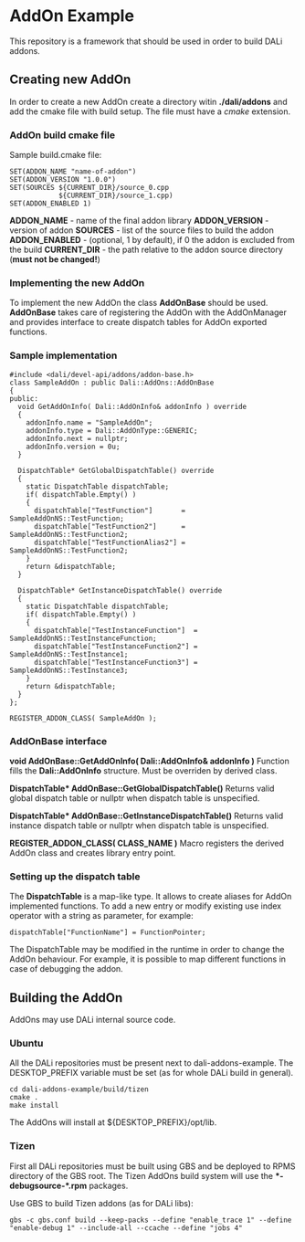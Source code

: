 # AddOn Example

This repository is a framework that should be used in order to build DALi addons.

## Creating new AddOn

In order to create a new AddOn create a directory witin **./dali/addons** and add the cmake file with build setup. The file must have a *cmake* extension.

### AddOn build cmake file

Sample build.cmake file:

    SET(ADDON_NAME "name-of-addon")  
    SET(ADDON_VERSION "1.0.0")  
    SET(SOURCES ${CURRENT_DIR}/source_0.cpp
                ${CURRENT_DIR}/source_1.cpp)  
    SET(ADDON_ENABLED 1)

**ADDON_NAME** - name of the final addon library
**ADDON_VERSION** - version of addon
**SOURCES** - list of the source files to build the addon
**ADDON_ENABLED** - (optional, 1 by default), if 0 the addon is excluded from the build
**CURRENT_DIR** - the path relative to the addon source directory (**must not be changed!**)

### Implementing the new AddOn

To implement the new AddOn the class **AddOnBase** should be used. **AddOnBase** takes care of registering the AddOn with the AddOnManager and provides interface to create dispatch tables for AddOn exported functions.

### Sample implementation

    #include <dali/devel-api/addons/addon-base.h>
    class SampleAddOn : public Dali::AddOns::AddOnBase  
    {  
    public:  
      void GetAddOnInfo( Dali::AddOnInfo& addonInfo ) override  
      {  
        addonInfo.name = "SampleAddOn";  
        addonInfo.type = Dali::AddOnType::GENERIC;  
        addonInfo.next = nullptr;  
        addonInfo.version = 0u;  
      }  
      
      DispatchTable* GetGlobalDispatchTable() override  
      {  
        static DispatchTable dispatchTable;  
        if( dispatchTable.Empty() )  
        {  
          dispatchTable["TestFunction"]       = SampleAddOnNS::TestFunction;  
          dispatchTable["TestFunction2"]      = SampleAddOnNS::TestFunction2;  
          dispatchTable["TestFunctionAlias2"] = SampleAddOnNS::TestFunction2;  
        }  
        return &dispatchTable;  
      }  
      
      DispatchTable* GetInstanceDispatchTable() override  
      {  
        static DispatchTable dispatchTable;  
        if( dispatchTable.Empty() )  
        {  
          dispatchTable["TestInstanceFunction"]  = SampleAddOnNS::TestInstanceFunction;  
          dispatchTable["TestInstanceFunction2"] = SampleAddOnNS::TestInstance1;  
          dispatchTable["TestInstanceFunction3"] = SampleAddOnNS::TestInstance3;  
        }  
        return &dispatchTable; 
      }  
    };  
      
    REGISTER_ADDON_CLASS( SampleAddOn );
### AddOnBase interface
**void AddOnBase::GetAddOnInfo( Dali::AddOnInfo& addonInfo )**
Function fills the **Dali::AddOnInfo** structure. Must be overriden by derived class.

**DispatchTable\* AddOnBase::GetGlobalDispatchTable()**
Returns valid global dispatch table or nullptr when dispatch table is unspecified.

**DispatchTable\* AddOnBase::GetInstanceDispatchTable()**
Returns valid instance dispatch table or nullptr when dispatch table is unspecified.

**REGISTER_ADDON_CLASS( CLASS_NAME )**
Macro registers the derived AddOn class and creates library entry point.

### Setting up the dispatch table
The **DispatchTable** is a map-like type. It allows to create aliases for AddOn implemented functions. To add a new entry or modify existing use index operator with a string as parameter, for example:

    dispatchTable["FunctionName"] = FunctionPointer;

The DispatchTable may be modified in the runtime in order to change the AddOn behaviour. For example, it is possible to map different functions in case of debugging the addon.

## Building the AddOn

AddOns may use DALi internal source code.

### Ubuntu

All the DALi repositories must be present next to dali-addons-example. The DESKTOP_PREFIX variable must be set (as for whole DALi build in general). 

    cd dali-addons-example/build/tizen
    cmake .
    make install

The AddOns will install at ${DESKTOP_PREFIX}/opt/lib.

### Tizen

First all DALi repositories must be built using GBS and be deployed to RPMS directory of the GBS root. The Tizen AddOns build system will use the **\*-debugsource-\*.rpm** packages.

Use GBS to build Tizen addons (as for DALi libs):

    gbs -c gbs.conf build --keep-packs --define "enable_trace 1" --define "enable-debug 1" --include-all --ccache --define "jobs 4"
